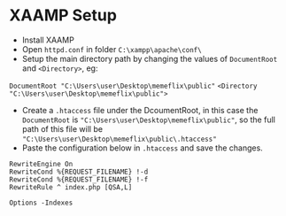 # XAAMP Setup
- Install XAAMP
- Open `httpd.conf` in folder `C:\xampp\apache\conf\`
- Setup the main directory path by changing the values of `DocumentRoot` and `<Directory>`, eg:

`DocumentRoot "C:\Users\user\Desktop\memeflix\public"`
`<Directory "C:\Users\user\Desktop\memeflix\public">`

- Create a `.htaccess` file under the DcoumentRoot, in this case the `DocumentRoot` is `"C:\Users\user\Desktop\memeflix\public"`, so the full path of this file will be `"C:\Users\user\Desktop\memeflix\public\.htaccess"`
- Paste the configuration below in `.htaccess` and save the changes.

```
RewriteEngine On
RewriteCond %{REQUEST_FILENAME} !-d
RewriteCond %{REQUEST_FILENAME} !-f
RewriteRule ^ index.php [QSA,L]

Options -Indexes
```